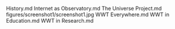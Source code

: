History.md
Internet as Observatory.md
The Universe Project.md
figures/screenshot1/screenshot1.jpg
WWT Everywhere.md
WWT in Education.md
WWT in Research.md